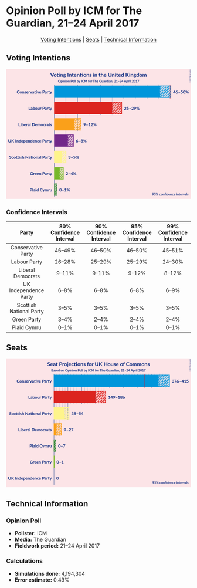 # Opinion Poll by ICM for The Guardian, 21–24 April 2017

<p align="center"><a href="#voting-intentions">Voting Intentions</a> | <a href="#seats">Seats</a> | <a href="#technical-information">Technical Information</a></p>

## Voting Intentions

![Graph with voting intentions not yet produced](2017-04-24-ICM.png "Voting Intentions")

### Confidence Intervals

| Party | 80% Confidence Interval | 90% Confidence Interval | 95% Confidence Interval | 99% Confidence Interval |
|:-----:|:-----------------------:|:-----------------------:|:-----------------------:|:-----------------------:|
| Conservative Party | 46–49% |46–50% |46–50% |45–51% |
| Labour Party | 26–28% |25–29% |25–29% |24–30% |
| Liberal Democrats | 9–11% |9–11% |9–12% |8–12% |
| UK Independence Party | 6–8% |6–8% |6–8% |6–9% |
| Scottish National Party | 3–5% |3–5% |3–5% |3–5% |
| Green Party | 3–4% |2–4% |2–4% |2–4% |
| Plaid Cymru | 0–1% |0–1% |0–1% |0–1% |

## Seats

![Graph with seats not yet produced](2017-04-24-ICM-seats.png "Seats")

## Technical Information

### Opinion Poll

+ **Pollster:** ICM
+ **Media:** The Guardian
+ **Fieldwork period:** 21–24 April 2017

### Calculations

+ **Simulations done:** 4,194,304
+ **Error estimate:** 0.49%

